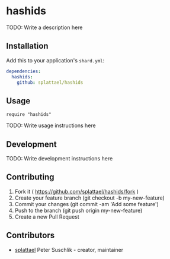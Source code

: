 # hashids

TODO: Write a description here

## Installation


Add this to your application's `shard.yml`:

```yaml
dependencies:
  hashids:
    github: splattael/hashids
```


## Usage


```crystal
require "hashids"
```


TODO: Write usage instructions here

## Development

TODO: Write development instructions here

## Contributing

1. Fork it ( https://github.com/splattael/hashids/fork )
2. Create your feature branch (git checkout -b my-new-feature)
3. Commit your changes (git commit -am 'Add some feature')
4. Push to the branch (git push origin my-new-feature)
5. Create a new Pull Request

## Contributors

- [splattael](https://github.com/splattael) Peter Suschlik - creator, maintainer
